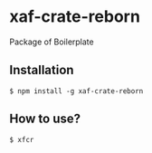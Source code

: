 # xaf-crate-reborn

Package of Boilerplate

## Installation

```console
$ npm install -g xaf-crate-reborn
```

## How to use?

```console
$ xfcr
```

